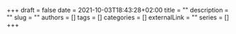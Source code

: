 +++ 
draft = false
date = 2021-10-03T18:43:28+02:00
title = ""
description = ""
slug = ""
authors = []
tags = []
categories = []
externalLink = ""
series = []
+++
